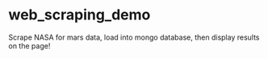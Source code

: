 # web_scraping_demo
Scrape NASA for mars data, load into mongo database, then display results on the page!
